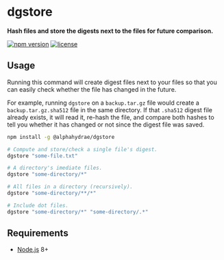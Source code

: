 # dgstore

**Hash files and store the digests next to the files for future comparison.**

[![npm version](https://badge.fury.io/js/%40alphahydrae%2Fdgstore.svg)](https://badge.fury.io/js/%40alphahydrae%2Fdgstore)
[![license](https://img.shields.io/badge/license-MIT-blue.svg)](LICENSE.txt)



## Usage

Running this command will create digest files next to your files so that you
can easily check whether the file has changed in the future.

For example, running `dgstore` on a `backup.tar.gz` file would create a
`backup.tar.gz.sha512` file in the same directory.  If that `.sha512` digest
file already exists, it will read it, re-hash the file, and compare both hashes
to tell you whether it has changed or not since the digest file was saved.

```bash
npm install -g @alphahydrae/dgstore

# Compute and store/check a single file's digest.
dgstore "some-file.txt"

# A directory's imediate files.
dgstore "some-directory/*"

# All files in a directory (recursively).
dgstore "some-directory/**/*"

# Include dot files.
dgstore "some-directory/*" "some-directory/.*"
```



## Requirements

* [Node.js][node] 8+



[node]: https://nodejs.org/
